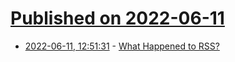 # [Published on 2022-06-11](index.md)

* [2022-06-11, 12:51:31](https://news.ycombinator.com/item?id=31704074) - [What Happened to RSS?](https://thepcspy.com/read/what-happened-to-rss/)
